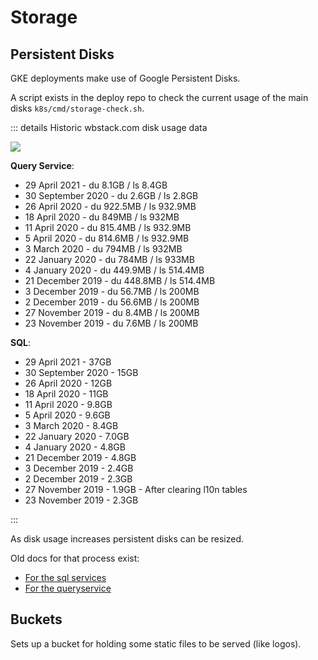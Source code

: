 # Storage

## Persistent Disks

GKE deployments make use of Google Persistent Disks.

A script exists in the deploy repo to check the current usage of the main disks `k8s/cmd/storage-check.sh`.

::: details Historic wbstack.com disk usage data

![](https://i.imgur.com/cXiGzBf.png)

**Query Service**:

- 29 April 2021 - du 8.1GB / ls 8.4GB
- 30 September 2020 - du 2.6GB / ls 2.8GB
- 26 April 2020 - du 922.5MB / ls 932.9MB
- 18 April 2020 - du 849MB / ls 932MB
- 11 April 2020 - du 815.4MB / ls 932.9MB
- 5 April 2020 - du 814.6MB / ls 932.9MB
- 3 March 2020 - du 794MB / ls 932MB
- 22 January 2020 - du 784MB / ls 933MB
- 4 January 2020 - du 449.9MB / ls 514.4MB
- 21 December 2019 - du 448.8MB / ls 514.4MB
- 3 December 2019 - du 56.7MB / ls 200MB
- 2 December 2019 - du 56.6MB / ls 200MB
- 27 November 2019 - du 8.4MB / ls 200MB
- 23 November 2019 - du 7.6MB / ls 200MB

**SQL**:

- 29 April 2021 - 37GB
- 30 September 2020 - 15GB
- 26 April 2020 - 12GB
- 18 April 2020 - 11GB
- 11 April 2020 - 9.8GB
- 5 April 2020 - 9.6GB
- 3 March 2020 - 8.4GB
- 22 January 2020 - 7.0GB
- 4 January 2020 - 4.8GB
- 21 December 2019 - 4.8GB
- 3 December 2019 - 2.4GB
- 2 December 2019 - 2.3GB
- 27 November 2019 - 1.9GB - After clearing l10n tables
- 23 November 2019 - 2.3GB

:::

As disk usage increases persistent disks can be resized.

Old docs for that process exist:

- [For the sql services](https://github.com/wbstack/deploy/blob/main/docs/services/sql.md#increasing-allocated-disk-space-replica-example)
- [For the queryservice](https://github.com/wbstack/deploy/blob/main/docs/services/queryservice.md)

## Buckets

Sets up a bucket for holding some static files to be served (like logos).
